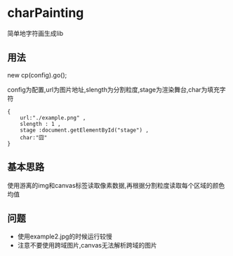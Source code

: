 # charPainting

简单地字符画生成lib

## 用法

new cp(config).go();

config为配置,url为图片地址,slength为分割粒度,stage为渲染舞台,char为填充字符

    {
        url:"./example.png" ,
        slength : 1 ,
        stage :document.getElementById("stage") ,
        char:"囧"
    }
    
## 基本思路

使用游离的img和canvas标签读取像素数据,再根据分割粒度读取每个区域的颜色均值
    
## 问题

- 使用example2.jpg的时候运行较慢
- 注意不要使用跨域图片,canvas无法解析跨域的图片